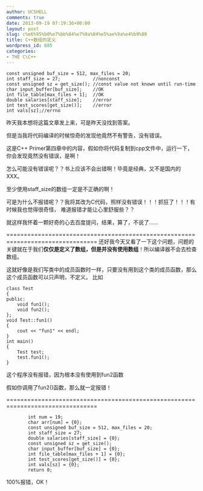 ```yaml
---
author: UCSHELL
comments: true
date: 2013-09-19 07:19:36+00:00
layout: post
slug: c%e6%95%b0%e7%bb%84%e7%9a%84%e5%ae%9a%e4%b9%89
title: C++数组的定义
wordpress_id: 685
categories:
- THE C\C++
---
```


	const unsigned buf_size = 512, max_files = 20;
    int staff_size = 27;            //nonconst
    const unsigned sz = get_size(); //const value not known until run-time
    char input_buffer[buf_size];    //OK
    int file_table[max_files + 1];  //OK
    double salaries[staff_size];    //error
    int test_scores[get_size()];    //error
    int vals[sz];//errno


昨天我本想将这篇文章发上来，可是昨天没找到答案。

但是当我将代码编译的时候惊奇的发现他竟然不有警告，没有错误。

这是C++ Primer第四章中的内容，假如你将代码复制到cpp文件中，运行一下，你会发现竟然没有错误，是啊！

怎么可能没有错误呢？？书上应该不会出错啊！毕竟是经典，又不是国内的XXX。

至少使用staff_size的数组一定是不正确的啊！

可是为什么不报错呢？？我将其改为C代码，照样没有错误！！！抓狂了！！！有时候我也觉得很奇怪，
难道报错才能让心里舒服些？？


就这样我怀着一颗好奇的心去百度提问，结果，算了，不说了……

================================================================================
还好我今天又看了一下这个问题，问题的关键就在于我们**仅仅是定义了数组，但是并没有使用数组**！所以编译器不会去检查数组。

这就好像是我们写类中的成员函数时一样，只要没有用到这个类的成员函数，那么这个成员函数可以只声明，不定义。
比如

    
    class Test
    {
    public:
    	void fun1();
    	void fun2();
    };
    void Test::fun1()
    {
    	cout << "fun1" << endl;
    }
    int main()
    {
    	Test test;
    	test.fun1();
    }


这个程序没有报错，因为根本没有使用到fun2函数

假如你调用了fun2()函数，那么就一定报错！

================================================================================

    
            int num = 19;
            char arr[num] = {0};
            const unsigned buf_size = 512, max_files = 20;
            int staff_size = 27;
            double salaries[staff_size] = {0};
            const unsigned sz = get_size();
            char input_buffer[buf_size] = {0};
            int file_table[max_files + 1] = {0};
            int test_scores[get_size()] = {0};
            int vals[sz] = {0};
            return 0;


100%报错，OK！
